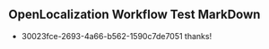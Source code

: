## OpenLocalization Workflow Test MarkDown
* 30023fce-2693-4a66-b562-1590c7de7051 thanks!

<!--HONumber=Aug16_HO4-->


